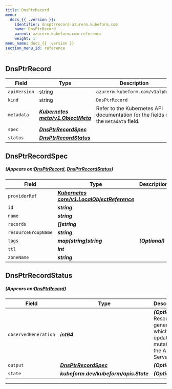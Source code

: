 ```yaml
---
title: DnsPtrRecord
menu:
  docs_{{ .version }}:
    identifier: dnsptrrecord-azurerm.kubeform.com
    name: DnsPtrRecord
    parent: azurerm.kubeform.com-reference
    weight: 1
menu_name: docs_{{ .version }}
section_menu_id: reference
---
```


## DnsPtrRecord
| Field | Type | Description |
| ------ | ----- | ----------- |
| `apiVersion` | string | `azurerm.kubeform.com/v1alpha1` |
|    `kind` | string | `DnsPtrRecord` |
| `metadata` | ***[Kubernetes meta/v1.ObjectMeta](https://kubernetes.io/docs/reference/generated/kubernetes-api/v1.13/#objectmeta-v1-meta)***|Refer to the Kubernetes API documentation for the fields of the `metadata` field.|
| `spec` | ***[DnsPtrRecordSpec](#DnsPtrRecordSpec)***||
| `status` | ***[DnsPtrRecordStatus](#DnsPtrRecordStatus)***||
## DnsPtrRecordSpec
##### (Appears on:[DnsPtrRecord](#DnsPtrRecord), [DnsPtrRecordStatus](#DnsPtrRecordStatus))
| Field | Type | Description |
| ------ | ----- | ----------- |
| `providerRef` | ***[Kubernetes core/v1.LocalObjectReference](https://kubernetes.io/docs/reference/generated/kubernetes-api/v1.13/#localobjectreference-v1-core)***||
| `id` | ***string***||
| `name` | ***string***||
| `records` | ***[]string***||
| `resourceGroupName` | ***string***||
| `tags` | ***map[string]string***| ***(Optional)*** |
| `ttl` | ***int***||
| `zoneName` | ***string***||
## DnsPtrRecordStatus
##### (Appears on:[DnsPtrRecord](#DnsPtrRecord))
| Field | Type | Description |
| ------ | ----- | ----------- |
| `observedGeneration` | ***int64***| ***(Optional)*** Resource generation, which is updated on mutation by the API Server.|
| `output` | ***[DnsPtrRecordSpec](#DnsPtrRecordSpec)***| ***(Optional)*** |
| `state` | ***kubeform.dev/kubeform/apis.State***| ***(Optional)*** |
---
